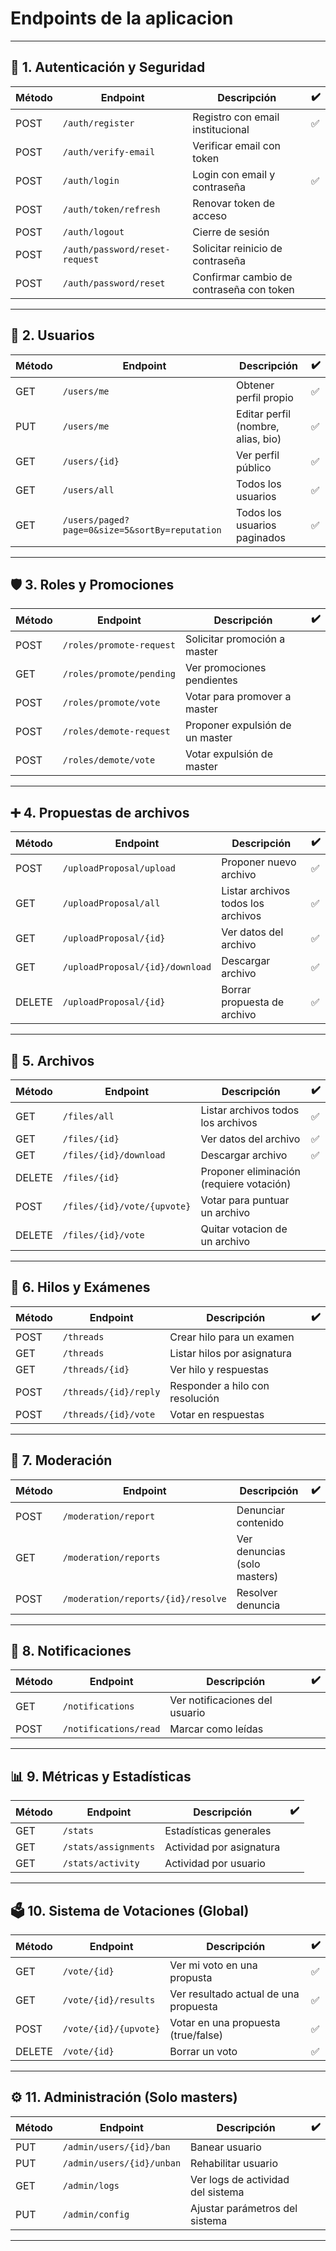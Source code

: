 # Endpoints de la aplicacion

---
## 🔐 1. Autenticación y Seguridad

| Método | Endpoint                       | Descripción                              | ✔️  |
| ------ | ------------------------------ | ---------------------------------------- | --- |
| POST   | `/auth/register`               | Registro con email institucional         | ✅   |
| POST   | `/auth/verify-email`           | Verificar email con token                |     |
| POST   | `/auth/login`                  | Login con email y contraseña             | ✅   |
| POST   | `/auth/token/refresh`          | Renovar token de acceso                  |     |
| POST   | `/auth/logout`                 | Cierre de sesión                         |     |
| POST   | `/auth/password/reset-request` | Solicitar reinicio de contraseña         |     |
| POST   | `/auth/password/reset`         | Confirmar cambio de contraseña con token |     |

---
## 👤 2. Usuarios

| Método | Endpoint                                       | Descripción                        | ✔️  |
| ------ | ---------------------------------------------- | ---------------------------------- | --- |
| GET    | `/users/me`                                    | Obtener perfil propio              | ✅   |
| PUT    | `/users/me`                                    | Editar perfil (nombre, alias, bio) | ✅   |
| GET    | `/users/{id}`                                  | Ver perfil público                 | ✅   |
| GET    | `/users/all`                                   | Todos los usuarios                 | ✅   |
| GET    | `/users/paged?page=0&size=5&sortBy=reputation` | Todos los usuarios paginados       | ✅   |


---
## 🛡️ 3. Roles y Promociones

| Método | Endpoint                 | Descripción                     | ✔️  |
| ------ | ------------------------ | ------------------------------- | --- |
| POST   | `/roles/promote-request` | Solicitar promoción a master    |     |
| GET    | `/roles/promote/pending` | Ver promociones pendientes      |     |
| POST   | `/roles/promote/vote`    | Votar para promover a master    |     |
| POST   | `/roles/demote-request`  | Proponer expulsión de un master |     |
| POST   | `/roles/demote/vote`     | Votar expulsión de master       |     |

---
## ➕ 4. Propuestas de archivos

| Método | Endpoint                        | Descripción                        | ✔️  |
| ------ | ------------------------------- | ---------------------------------- | --- |
| POST   | `/uploadProposal/upload`        | Proponer nuevo archivo             | ✅   |
| GET    | `/uploadProposal/all`           | Listar archivos todos los archivos | ✅   |
| GET    | `/uploadProposal/{id}`          | Ver datos del archivo              | ✅   |
| GET    | `/uploadProposal/{id}/download` | Descargar archivo                  | ✅   |
| DELETE | `/uploadProposal/{id}`          | Borrar propuesta de archivo        | ✅   |

---
## 📁 5. Archivos

| Método | Endpoint                    | Descripción                              | ✔️  |
| ------ | --------------------------- | ---------------------------------------- | --- |
| GET    | `/files/all`                | Listar archivos todos los archivos       | ✅   |
| GET    | `/files/{id}`               | Ver datos del archivo                    | ✅   |
| GET    | `/files/{id}/download`      | Descargar archivo                        | ✅   |
| DELETE | `/files/{id}`               | Proponer eliminación (requiere votación) |     |
| POST   | `/files/{id}/vote/{upvote}` | Votar para puntuar un archivo            |     |
| DELETE | `/files/{id}/vote`<br>      | Quitar votacion de un archivo            |     |


---
## 📝 6. Hilos y Exámenes

| Método | Endpoint              | Descripción                     | ✔️  |
| ------ | --------------------- | ------------------------------- | --- |
| POST   | `/threads`            | Crear hilo para un examen       |     |
| GET    | `/threads`            | Listar hilos por asignatura     |     |
| GET    | `/threads/{id}`       | Ver hilo y respuestas           |     |
| POST   | `/threads/{id}/reply` | Responder a hilo con resolución |     |
| POST   | `/threads/{id}/vote`  | Votar en respuestas             |     |

---
## 🚨 7. Moderación

| Método | Endpoint                           | Descripción                  | ✔️  |
| ------ | ---------------------------------- | ---------------------------- | --- |
| POST   | `/moderation/report`               | Denunciar contenido          |     |
| GET    | `/moderation/reports`              | Ver denuncias (solo masters) |     |
| POST   | `/moderation/reports/{id}/resolve` | Resolver denuncia            |     |

---
## 🔔 8. Notificaciones

| Método | Endpoint              | Descripción                    | ✔️  |
| ------ | --------------------- | ------------------------------ | --- |
| GET    | `/notifications`      | Ver notificaciones del usuario |     |
| POST   | `/notifications/read` | Marcar como leídas             |     |

---
## 📊 9. Métricas y Estadísticas

| Método | Endpoint             | Descripción              | ✔️  |
| ------ | -------------------- | ------------------------ | --- |
| GET    | `/stats`             | Estadísticas generales   |     |
| GET    | `/stats/assignments` | Actividad por asignatura |     |
| GET    | `/stats/activity`    | Actividad por usuario    |     |

---
## 🗳️ 10. Sistema de Votaciones (Global)

| Método | Endpoint              | Descripción                           | ✔️  |
| ------ | --------------------- | ------------------------------------- | --- |
| GET    | `/vote/{id}`          | Ver mi voto en una propusta           | ✅   |
| GET    | `/vote/{id}/results`  | Ver resultado actual de una propuesta | ✅   |
| POST   | `/vote/{id}/{upvote}` | Votar en una propuesta (true/false)   | ✅   |
| DELETE | `/vote/{id}`          | Borrar un voto                        | ✅   |

---
## ⚙️ 11. Administración (Solo masters)

| Método | Endpoint                  | Descripción                       | ✔️  |
| ------ | ------------------------- | --------------------------------- | --- |
| PUT    | `/admin/users/{id}/ban`   | Banear usuario                    |     |
| PUT    | `/admin/users/{id}/unban` | Rehabilitar usuario               |     |
| GET    | `/admin/logs`             | Ver logs de actividad del sistema |     |
| PUT    | `/admin/config`           | Ajustar parámetros del sistema    |     |

---
